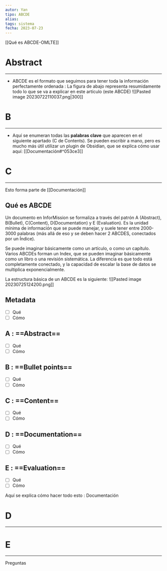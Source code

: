 ```yaml
---
autor: Yan
tipo: ABCDE
alias:
tags: sistema
fecha: 2023-07-23
---
```


[[Qué es ABCDE-OMLTE]]

# Abstract
- - -
- ABCDE es el formato que seguimos para tener toda la información perfectamente ordenada : La figura de abajo representa resumidamente todo lo que se va a explicar en este artículo (este ABCDE)
![[Pasted image 20230722110037.png|300]]

# B
- - -
- Aquí se enumeran todas las **palabras clave** que aparecen en el siguiente apartado (C de Contents). Se pueden escribir a mano, pero es mucho más útil utilizar un plugin de Obsidian, que se explica cómo usar aquí: [[Documentación#^053ce3]]

# C
- - -
Esto forma parte de [[Documentación]]


## Qué es ABCDE

Un documento en InforMission se formaliza a través del patrón A (Abstract), B(Bullet), C(Content), D(Documentation) y E (Evaluation). Es la unidad mínima de información que se puede manejar, y suele tener entre 2000-3000 palabras (más allá de eso y se deben hacer 2 ABCDES, conectados por un Índice). 

Se puede imaginar básicamente como un artículo, o como un capítulo. Varios ABCDEs forman un Index, que se pueden imaginar básicamente como un libro o una revisión sistemática. La diferencia es que todo está completamente conectado, y la capacidad de escalar la base de datos se multiplica exponencialmente. 

La estructura básica de un ABCDE es la siguiente: 
![[Pasted image 20230725124200.png]]

## Metadata
- [ ] Qué
- [ ] Cómo

## A : ==Abstract==
- [ ] Qué
- [ ] Cómo

## B : ==Bullet points==
- [ ] Qué
- [ ] Cómo

## C : ==Content==
- [ ] Qué
- [ ] Cómo

## D : ==Documentation==
- [ ] Qué
- [ ] Cómo

## E : ==Evaluation==
- [ ] Qué
- [ ] Cómo

Aquí se explica cómo hacer todo esto : Documentación

# D
- - -



# E
- - -
Preguntas